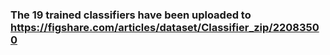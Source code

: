 ### The 19 trained classifiers have been uploaded to https://figshare.com/articles/dataset/Classifier_zip/22083500

